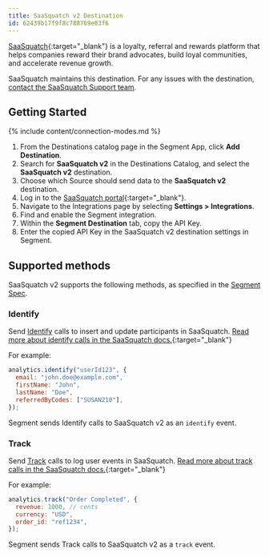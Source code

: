 ```yaml
---
title: SaaSquatch v2 Destination
id: 62439b17f9f8c788769e83f6
---
```


[SaaSquatch](https://saasquatch.com/?utm_source=segmentio&utm_medium=docs&utm_campaign=partners){:target="_blank"} is a loyalty, referral and rewards platform that helps companies reward their brand advocates, build loyal communities, and accelerate revenue growth.

SaaSquatch maintains this destination. For any issues with the destination, [contact the SaaSquatch Support team](mailto:support@saasquatch.com).

## Getting Started

{% include content/connection-modes.md %}

1. From the Destinations catalog page in the Segment App, click **Add Destination**.
2. Search for **SaaSquatch v2** in the Destinations Catalog, and select the **SaaSquatch v2** destination.
3. Choose which Source should send data to the **SaaSquatch v2** destination.
4. Log in to the [SaaSquatch portal](https://app.referralsaasquatch.com/){:target="_blank"}.
5. Navigate to the Integrations page by selecting **Settings > Integrations**.
6. Find and enable the Segment integration.
7. Within the **Segment Destination** tab, copy the API Key.
8. Enter the copied API Key in the SaaSquatch v2 destination settings in Segment.

## Supported methods

SaaSquatch v2 supports the following methods, as specified in the [Segment Spec](/docs/connections/spec).

### Identify

Send [Identify](/docs/connections/spec/identify) calls to insert and update participants in SaaSquatch. [Read more about identify calls in the SaaSquatch docs.](https://docs.saasquatch.com/integrations/segment-v2/subscription/#identify-calls){:target="_blank"}

For example:

```js
analytics.identify("userId123", {
  email: "john.doe@example.com",
  firstName: "John",
  lastName: "Doe",
  referredByCodes: ["SUSAN210"],
});
```

Segment sends Identify calls to SaaSquatch v2 as an `identify` event.

### Track

Send [Track](/docs/connections/spec/track) calls to log user events in SaaSquatch. [Read more about track calls in the SaaSquatch docs.](https://docs.saasquatch.com/integrations/segment-v2/subscription/#track-calls){:target="_blank"}

For example:

```js
analytics.track("Order Completed", {
  revenue: 1000, // cents
  currency: "USD",
  order_id: "ref1234",
});
```

Segment sends Track calls to SaaSquatch v2 as a `track` event.